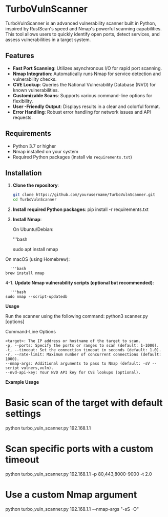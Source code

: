 # TurboVulnScanner

TurboVulnScanner is an advanced vulnerability scanner built in Python, inspired by RustScan's speed and Nmap's powerful scanning capabilities. This tool allows users to quickly identify open ports, detect services, and assess vulnerabilities in a target system.

## Features

- **Fast Port Scanning**: Utilizes asynchronous I/O for rapid port scanning.
- **Nmap Integration**: Automatically runs Nmap for service detection and vulnerability checks.
- **CVE Lookup**: Queries the National Vulnerability Database (NVD) for known vulnerabilities.
- **Customizable Scans**: Supports various command-line options for flexibility.
- **User -Friendly Output**: Displays results in a clear and colorful format.
- **Error Handling**: Robust error handling for network issues and API requests.

## Requirements

- Python 3.7 or higher
- Nmap installed on your system
- Required Python packages (install via `requirements.txt`)

## Installation

1. **Clone the repository**:
   ```bash
   git clone https://github.com/yourusername/TurboVulnScanner.git
   cd TurboVulnScanner


2. **Install required Python packages**:
     pip install -r requirements.txt


3.  **Install Nmap**:

    On Ubuntu/Debian:

    '''bash

    sudo apt install nmap

  On macOS (using Homebrew):

      '''bash
    brew install nmap

4-1. **Update Nmap vulnerability scripts (optional but recommended)**:

      '''bash
    sudo nmap --script-updatedb

  **Usage**

Run the scanner using the following command:
  python3 scanner.py <target> [options]

  Command-Line Options

    <target>: The IP address or hostname of the target to scan.
    -p, --ports: Specify the ports or ranges to scan (default: 1-1000).
    -t, --timeout: Set the connection timeout in seconds (default: 1.0).
    -r, --rate-limit: Maximum number of concurrent connections (default: 1000).
    --nmap-args: Additional arguments to pass to Nmap (default: -sV --script vulners,vuln).
    --nvd-api-key: Your NVD API key for CVE lookups (optional).

**Example Usage**

# Basic scan of the target with default settings
python turbo_vuln_scanner.py 192.168.1.1

# Scan specific ports with a custom timeout
python turbo_vuln_scanner.py 192.168.1.1 -p 80,443,8000-9000 -t 2.0

# Use a custom Nmap argument
python turbo_vuln_scanner.py 192.168.1.1 --nmap-args "-sS -O"


